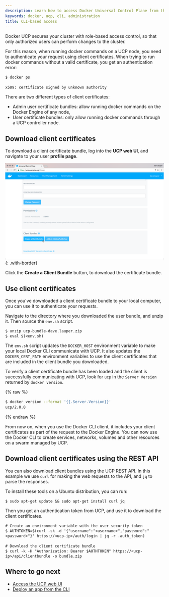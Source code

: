 ```yaml
---
description: Learn how to access Docker Universal Control Plane from the CLI.
keywords: docker, ucp, cli, administration
title: CLI-based access
---
```


Docker UCP secures your cluster with role-based access control, so that only
authorized users can perform changes to the cluster.

For this reason, when running docker commands on a UCP node, you need to
authenticate your request using client certificates. When trying to run docker
commands without a valid certificate, you get an authentication error:

```none
$ docker ps

x509: certificate signed by unknown authority
```

There are two different types of client certificates:

* Admin user certificate bundles: allow running docker commands on the
Docker Engine of any node,
* User certificate bundles: only allow running docker commands through a UCP
controller node.

## Download client certificates

To download a client certificate bundle, log into the **UCP web UI**, and
navigate to your user **profile page**.

![](../images/cli-based-access-1.png){: .with-border}

Click the **Create a Client Bundle** button, to download the certificate bundle.


## Use client certificates

Once you've downloaded a client certificate bundle to your local computer, you
can use it to authenticate your requests.

Navigate to the directory where you downloaded the user bundle, and unzip it.
Then source the `env.sh` script.

```none
$ unzip ucp-bundle-dave.lauper.zip
$ eval $(<env.sh)
```

The `env.sh` script updates the `DOCKER_HOST` environment variable to make your
local Docker CLI communicate with UCP. It also updates the `DOCKER_CERT_PATH`
environment variables to use the client certificates that are included in the
client bundle you downloaded.

To verify a client certificate bundle has been loaded and the client is
successfully communicating with UCP, look for `ucp` in the `Server Version`
returned by `docker version`.

{% raw %}
```bash
$ docker version --format '{{.Server.Version}}'
ucp/2.0.0
```
{% endraw %}

From now on, when you use the Docker CLI client, it includes your client
certificates as part of the request to the Docker Engine.
You can now use the Docker CLI to create services, networks, volumes and other
resources on a swarm managed by UCP.

## Download client certificates using the REST API

You can also download client bundles using the UCP REST API. In
this example we use `curl` for making the web requests to the API, and
`jq` to parse the responses.

To install these tools on a Ubuntu distribution, you can run:

```none
$ sudo apt-get update && sudo apt-get install curl jq
```

Then you get an authentication token from UCP, and use it to download the
client certificates.

```none
# Create an environment variable with the user security token
$ AUTHTOKEN=$(curl -sk -d '{"username":"<username>","password":"<password>"}' https://<ucp-ip>/auth/login | jq -r .auth_token)

# Download the client certificate bundle
$ curl -k -H "Authorization: Bearer $AUTHTOKEN" https://<ucp-ip>/api/clientbundle -o bundle.zip
```

## Where to go next

* [Access the UCP web UI](index.md)
* [Deploy an app from the CLI](../applications/deploy-app-cli.md)

